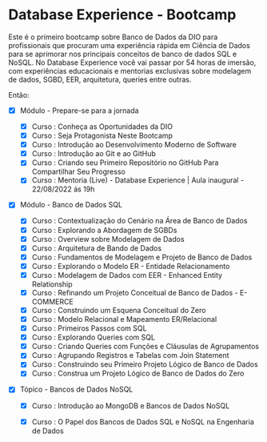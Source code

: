 # Database Experience - Bootcamp
Este é o primeiro bootcamp sobre Banco de Dados da DIO para profissionais que procuram uma experiência rápida em Ciência de Dados para se aprimorar nos principais conceitos de banco de dados SQL e NoSQL. No Database Experience você vai passar por 54 horas de imersão, com experiências educacionais e mentorias exclusivas sobre modelagem de dados, SGBD, EER, arquitetura, queries entre outras.

Então:  
- [x] Módulo - Prepare-se para a jornada 

  - [x] Curso : Conheça as Oportunidades da DIO
  - [x] Curso : Seja Protagonista Neste Bootcamp
  - [x] Curso : Introdução ao Desenvolvimento Moderno de Software
  - [x] Curso : Introdução ao Git e ao GitHub
  - [x] Curso : Criando seu Primeiro Repositório no GitHub Para Compartilhar Seu Progresso
  - [x] Curso : Mentoria (Live) - Database Experience | Aula inaugural - 22/08/2022 ás 19h
  
- [x] Módulo - Banco de Dados SQL

  - [x] Curso : Contextualização do Cenário na Área de Banco de Dados
  - [x] Curso : Explorando a Abordagem de SGBDs
  - [x] Curso : Overview sobre Modelagem de Dados
  - [x] Curso : Arquitetura de Bando de Dados
  - [x] Curso : Fundamentos de Modelagem e Projeto de Banco de Dados
  - [x] Curso : Explorando o Modelo ER - Entidade Relacionamento
  - [x] Curso : Modelagem de Dados com EER - Enhanced Entity Relationship
  - [x] Curso : Refinando um Projeto Conceitual de Banco de Dados - E-COMMERCE
  - [x] Curso : Construindo um Esquena Conceitual do Zero
  - [x] Curso : Modelo Relacional e Mapeamento ER/Relacional
  - [x] Curso : Primeiros Passos com SQL
  - [x] Curso : Explorando Queries com SQL
  - [x] Curso : Criando Queries com Funções e Cláusulas de Agrupamentos
  - [x] Curso : Agrupando Registros e Tabelas com Join Statement
  - [x] Curso : Construindo seu Primeiro Projeto Lógico de Banco de Dados
  - [x] Curso : Construa um Projeto Lógico de Banco de Dados do Zero
  
- [x] Tópico - Bancos de Dados NoSQL

  - [x] Curso : Introdução ao MongoDB e Bancos de Dados NoSQL
  - [x] Curso : O Papel dos Bancos de Dados SQL e NoSQL na Engenharia de Dados
  

